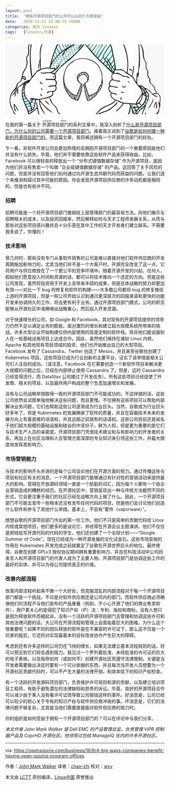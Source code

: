 ```yaml
---
layout: post
title:	"拥有开源项目部门的公司可以从四个方面获益"
date:	2016-11-11 12:48:13 +0800 
categories:	观点 linuxcn 
tags:	[linuxcn,开源]
---
```



![](/Asserts/Images/album/201611/11/124802k437372f00fg23ue.png)


在我的第一篇关于<ruby> 开源项目部门 <rp>  （ </rp> <rt>  program office </rt> <rp>  ） </rp></ruby>的系列文章中，我深入剖析了[什么是开源项目部门，为什么你的公司需要一个开源项目部门](https://opensource.com/business/16/5/whats-open-source-program-office)。接着我又说到了[谷歌是如何创建一种新的开源项目部门的](https://opensource.com/business/16/8/google-open-source-program-office)。而这篇文章，我将阐述拥有一个开源项目部门的好处。


乍一看，非软件开发公司会更加热情的去拥抱开源项目部门的一个重要原因是他们并没有什么损失。毕竟，他们并不需要依靠这些软件产品来获得收益。比如，Facebook 可以很轻易的释放出一个 “分布式键值数据存储” 作为开源项目，是因为他们并没有售卖一个叫做 “企业级键值数据存储” 的产品。这回答了关于风险的问题，但是并没有回答他们如何通过向开源生态共献代码而获益的问题。让我们逐个来推测和探讨其中可能的原因。你会发现开源项目供应商的许多动机都是相同的，但是也有些许不同。


### 招聘


招聘可能是一个将开源项目部门推销给上层管理部门的最容易方法。向他们展示与招聘相关的成本，以及投资回报率，然后解释如何与天才工程师发展关系，从而与那些对这些项目感兴趣并且十分乐意在其中工作的天才开发者们建立联系。不需要我多说了，你懂的！


### 技术影响


曾几何时，那些没有专门从事软件销售的公司是难以直接对他们软件供应商的开发周期施加影响力的，尤其当他们并不是一个大客户时。开源完全改变了这一点，它将用户与供应商放在了一个更公平的竞争环境中。随着开源开发的兴起，任何人，假如他们愿意投入时间和资源的话，都可以将技术推向一个选定的方向。但是这些公司发现，虽然将投资用于开发上会带来丰硕的成果，但是总体战略的努力却更加有效——对比一下 bug 的修复和软件的构建——大多数公司都将 bug 的修复推给上游的开源项目，但是一些公司开始认识到通过更深层次的回报承诺和更快的功能开发来协调持久的工作，将会更有利于业务。通过开源项目部门模式，公司的职员能够从开源社区中准确嗅出战略重心，然后投入开发资源。


对于快速增长的公司，如 Google 和 Facebook，其对现有的开源项目提供的领导力仍然不足以满足业务的膨胀。面对激烈的增长和建立超大规模系统所带来的挑战，许多大型企业开始构建仅供内部使用的高度定制的软件栈。除非他们能说服别人在一些基础设施项目上达成合作。因此，虽然他们保持在诸如 Linux 内核，Apache 和其他现有项目领域的投资，他们也开始推出自己的大型项目。Facebook 发布了 Cassandra，Twitter 创造了 Mesos，并且甚至谷歌也创建了 Kubernetes 项目。这些项目已成为行业创新的主要平台，证实了该举措是相关公司引人注目的成功。（请注意，Facebook 在它需要创造一个新软件项目来解决更大规模的问题之后，已经在内部停止使用 Cassandra 了，但是，这时 Cassandra 已经变得流行，而 DataStax 公司接过了开发任务）。所有这些项目已经促使了开发商、相关的项目、以及最终用户构成的整个生态加速增长和发展。


没有与公司战略举措取得一致的开源项目部门不可能成功的。不这样做的话，这些公司依然会试图单独地解决这些问题，而且更慢。不仅拥有这些项目可以帮助内部解决业务问题，它们也帮助这些公司逐渐成为行业巨头。当然，谷歌成为行业巨头好多年了，但是 Kubernetes 的发展确保了软件的质量，并且在容器技术未来的发展方向上有着直接的话语权，并且远超之前就有的话语权。这些公司目前还是闻名于他们超大规模的基础设施和硅谷的中坚份子。鲜为人知，但是更为重要的是它们与技术生产人员的亲密度。开源项目部门凭借技术建议和与有影响力的开发者的关系，再加上在社区治理和人员管理方面深厚的专业知识来引领这些工作，并最大限度地发挥其影响力，


### 市场营销能力


与技术的影响齐头并进的是每个公司谈论他们在开源方面的努力。通过传播这些与项目和社区有关的消息，一个开源项目部门能够通过有针对性的营销活动来提供最大的影响。营销在开放源码领域一直是一个肮脏的词汇，因为每个人都有一个由企业营销造成的糟糕的经历。在开源社区中，营销呈现出一种与传统方法截然不同的形式，它会更注重于我们的社区已经在战略方向上做了什么。因此，一个开源项目部门不可能去宣传一些根本还没有发布任何代码的项目，但是他们会讨论他们创造什么软件和参与了其他什么举措。基本上，不会有“雾件（vaporware）”。


想想谷歌的开源项目部门作出的第一份工作。他们不只是简单的贡献代码给 Linux 内核或其他项目，他们更多的是谈论它，并经常在开源会议主题演讲。他们不仅仅是把钱给写开源代码的代码的学生，他们还创建了一个全球计划——“Google Summer of Code”，现在已经成为一种开源发展的文化试金石。这些市场营销的作用在 Kubernetes 开发完成之前就奠定了谷歌在开源世界巨头的地位。最终使得，谷歌在创建 GPLv3 授权协议期间拥有重要影响力，并且在科技活动中公司的发言人和开源项目部门的代表人成为了主要人物。开源项目部门是协调这些工作的最好的实体，并可以为母公司提供真正的价值。


### 改善内部流程


改善内部流程听起来不像一个大好处，但克服混乱的内部流程对于每一个开源项目部门都是一个挑战，不论是对软件供应商还是公司内的部门。而软件供应商必须确保他们的流程不与他们发布的产品重叠（例如，不小心开源了他们的商业售卖软件），用户更关心的是侵犯了知识产权（IP）法：专利、版权和商标。没有人想只是因为释放软件而被起诉。没有一个活跃的开源项目部门去管理和协调这些许可和其他法律问题的话，大公司在开源流程和管理上会面临着巨大的困难。为什么这个很重要呢？如果不同的团队释放的软件是在不兼容的许可证下，那么这不仅是一个坑爹的尴尬，它还将对实现最基本的目标改良协作产生巨大的障碍。


考虑到还有许多这样的公司仍在飞快的增长，如果无法建立基本流程规则的话，将可以预见到它们将会遇到阻力。我见过一个罗列着批准、未经批准的许可证的巨大的电子表格，以及指导如何（或如何不）创建开源社区而遵守法律限制。关键是当开发者需要做出决定时要有一个可以依据的东西，并且每次当开发人员想要为一个开源社区贡献代码时，可以不产生大量的法律开销，和效率低下的知识产权检查。


有一个活跃的开放源码项目部门，负责维护许可规则和源的贡献，以及建立培训项目工程师，有助于避免潜在的法律缺陷和昂贵的诉讼。毕竟，良好的开源项目合作可以减少由于某人没有看许可证而导致公司赔钱这样的事件。好消息是，公司已经可以较少的担心关于专有的知识产权与软件供应商冲突的事。坏消息是，它们的法律问题不够复杂，尤其是当他们需要直接面对软件供应商的阻力时。


你的组织是如何受益于拥有一个开源项目部门的？可以在评论中与我们分享。


*本文作者 John Mark Walker 是 Dell EMC 的产品管理总监，负责管理 ViPR 控制器产品及 CoprHD 开源社区。他领导过包括 ManageIQ 在内的许多开源社区。*




---


via: <https://opensource.com/business/16/9/4-big-ways-companies-benefit-having-open-source-program-offices>


作者：[John Mark Walker](https://opensource.com/users/johnmark) 译者：[chao-zhi](https://github.com/chao-zhi) 校对：[wxy](https://github.com/wxy)


本文由 [LCTT](https://github.com/LCTT/TranslateProject) 原创编译，[Linux中国](https://linux.cn/) 荣誉推出
